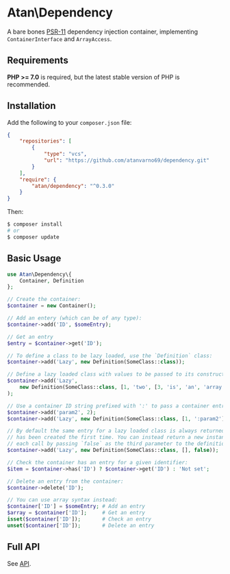 # Atan\Dependency
A bare bones [PSR-11](http://www.php-fig.org/psr/psr-11/) dependency injection container, implementing `ContainerInterface` and `ArrayAccess`.

## Requirements
**PHP >= 7.0** is required, but the latest stable version of PHP is recommended.

## Installation
Add the following to your `composer.json` file:
```json
{
    "repositories": [
        {
            "type": "vcs",
            "url": "https://github.com/atanvarno69/dependency.git"
        }
    ],
    "require": {
        "atan/dependency": "^0.3.0"
    }
}
```
Then:
```bash
$ composer install
# or
$ composer update
```

## Basic Usage
```php
use Atan\Dependency\{
    Container, Definition
};

// Create the container:
$container = new Container();

// Add an entery (which can be of any type):
$container->add('ID', $someEntry);

// Get an entry
$entry = $container->get('ID');

// To define a class to be lazy loaded, use the `Definition` class:
$container->add('Lazy', new Definition(SomeClass::class));

// Define a lazy loaded class with values to be passed to its constructor:
$container->add('Lazy',
    new Definition(SomeClass::class, [1, 'two', [3, 'is', 'an', 'array'], null])
);

// Use a container ID string prefixed with ':' to pass a container entry as a parameter:
$container->add('param2', 2);
$container->add('Lazy', new Definition(SomeClass::class, [1, ':param2']));

// By default the same entry for a lazy loaded class is always returned after it
// has been created the first time. You can instead return a new instance on
// each call by passing `false` as the third parameter to the definition:
$container->add('Lazy', new Definition(SomeClass::class, [], false));

// Check the container has an entry for a given identifier:
$item = $container->has('ID') ? $container->get('ID') : 'Not set';

// Delete an entry from the container:
$container->delete('ID');

// You can use array syntax instead:
$container['ID'] = $someEntry; # Add an entry
$array = $container['ID'];     # Get an entry
isset($container['ID']);       # Check an entry
unset($container['ID']);       # Delete an entry
```

## Full API
See [API](https://github.com/atanvarno69/dependency/blob/master/docs/API.md).
